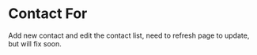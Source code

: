 # Contact For

Add new contact and edit the contact list, need to refresh page to update, but will fix soon.